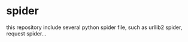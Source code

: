 # spider
this repository include several python spider file, such as urllib2 spider, request spider...
